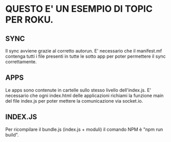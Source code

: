 # QUESTO E' UN ESEMPIO DI TOPIC PER ROKU.
## SYNC
Il sync avviene grazie al corretto autorun. E' necessario che il manifest.mf contenga tutti i file presenti in tutte le sotto app per poter permettere il sync correttamente.
## APPS
Le apps sono contenute in cartelle sullo stesso livello dell'index.js. E' necessario che ogni index.html delle applicazioni richiami la funzione main del file index.js per poter mettere la comunicazione via socket.io.
## INDEX.JS
Per ricompilare il bundle.js (index.js + moduli) il comando NPM è "npm run build".